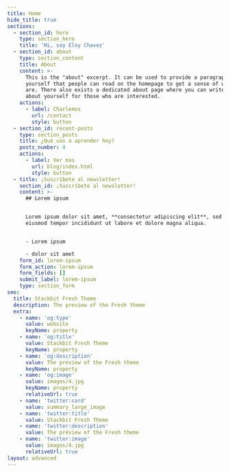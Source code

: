 ```yaml
---
title: Home
hide_title: true
sections:
  - section_id: hero
    type: section_hero
    title: 'Hi, soy Eloy Chavez'
  - section_id: about
    type: section_content
    title: About
    content: >-
      This is the "about" excerpt. It can be used to provide a paragraph about
      yourself that people can read on the homepage to get a sense of who you
      are. There also exists a dedicated about page where you can write more
      about yourself for those who are interested.
    actions:
      - label: Charlemos
        url: /contact
        style: button
  - section_id: recent-posts
    type: section_posts
    title: ¿Qué vas a aprender hoy?
    posts_number: 4
    actions:
      - label: Ver mas
        url: blog/index.html
        style: button
  - title: ¡Suscríbete al newsletter!
    section_id: ¡Suscríbete al newsletter!
    content: >-
      ## Lorem ipsum


      Lorem ipsum dolor sit amet, **consectetur adipiscing elit**, sed do
      eiusmod tempor incididunt ut labore et dolore magna aliqua.


      - Lorem ipsum

      - dolor sit amet
    form_id: lorem-ipsum
    form_action: lorem-ipsum
    form_fields: []
    submit_label: lorem-ipsum
    type: section_form
seo:
  title: Stackbit Fresh Theme
  description: The preview of the Fresh theme
  extra:
    - name: 'og:type'
      value: website
      keyName: property
    - name: 'og:title'
      value: Stackbit Fresh Theme
      keyName: property
    - name: 'og:description'
      value: The preview of the Fresh theme
      keyName: property
    - name: 'og:image'
      value: images/4.jpg
      keyName: property
      relativeUrl: true
    - name: 'twitter:card'
      value: summary_large_image
    - name: 'twitter:title'
      value: Stackbit Fresh Theme
    - name: 'twitter:description'
      value: The preview of the Fresh theme
    - name: 'twitter:image'
      value: images/4.jpg
      relativeUrl: true
layout: advanced
---
```

